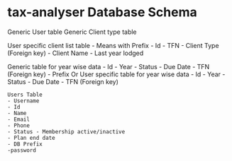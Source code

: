 # tax-analyser Database Schema

Generic User table
Generic Client type table

User specific client list table - Means with Prefix
	- Id
	- TFN
	- Client Type (Foreign key)
	- Client Name
	- Last year lodged

Generic table for year wise data
	- Id
	- Year
	- Status
	- Due Date
	- TFN  (Foreign key)
	- Prefix
Or
User specific table for year wise data
	- Id
	- Year
	- Status
	- Due Date
	- TFN  (Foreign key)




    Users Table
	- Username
	- Id
	- Name
	- Email
	- Phone
	- Status - Membership active/inactive
	- Plan end date
	- DB Prefix
	-password